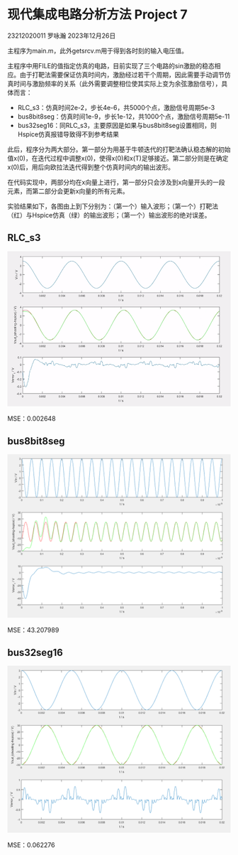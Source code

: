 # 现代集成电路分析方法 Project 7

23212020011 罗咏瀚 2023年12月26日  

主程序为main.m，此外getsrcv.m用于得到各时刻的输入电压值。  

主程序中用FILE的值指定仿真的电路，目前实现了三个电路的sin激励的稳态相应。由于打靶法需要保证仿真时间内，激励经过若干个周期，因此需要手动调节仿真时间与激励频率的关系（此外需要调整相位使其实际上变为余弦激励信号），具体而言：  

* RLC_s3：仿真时间2e-2，步长4e-6，共5000个点，激励信号周期5e-3  
* bus8bit8seg：仿真时间1e-9，步长1e-12，共1000个点，激励信号周期5e-11
* bus32seg16：同RLC_s3，主要原因是如果与bus8bit8seg设置相同，则Hspice仿真报错导致得不到参考结果

此后，程序分为两大部分。第一部分为用基于牛顿迭代的打靶法确认稳态解的初始值x(0)，在迭代过程中调整x(0)，使得x(0)和x(T)足够接近。第二部分则是在确定x(0)后，用后向欧拉法迭代得到整个仿真时间内的输出波形。  

在代码实现中，两部分均在x向量上进行，第一部分只会涉及到x向量开头的一段元素，而第二部分会更新x向量的所有元素。

实验结果如下，各图由上到下分别为：（第一个）输入波形；（第一个）打靶法（红）与Hspice仿真（绿）的输出波形；（第一个）输出波形的绝对误差。  

## RLC_s3

![1](RLC_s3.png)

MSE：0.002648  

## bus8bit8seg

![2](bus8bit8seg.png)

MSE：43.207989  

## bus32seg16

![3](bus32seg16.png)

MSE：0.062276  
